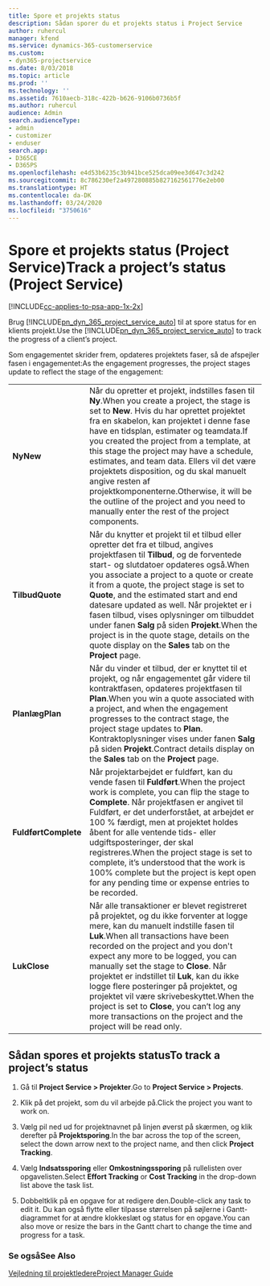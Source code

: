 ```yaml
---
title: Spore et projekts status
description: Sådan sporer du et projekts status i Project Service
author: ruhercul
manager: kfend
ms.service: dynamics-365-customerservice
ms.custom:
- dyn365-projectservice
ms.date: 8/03/2018
ms.topic: article
ms.prod: ''
ms.technology: ''
ms.assetid: 7610aecb-318c-422b-b626-9106b0736b5f
ms.author: ruhercul
audience: Admin
search.audienceType:
- admin
- customizer
- enduser
search.app:
- D365CE
- D365PS
ms.openlocfilehash: e4d53b6235c3b941bce525dca09ee3d647c3d242
ms.sourcegitcommit: 8c786230ef2a497280885b827162561776e2eb00
ms.translationtype: HT
ms.contentlocale: da-DK
ms.lasthandoff: 03/24/2020
ms.locfileid: "3750616"
---
```

# <a name="track-a-projects-status-project-service"></a><span data-ttu-id="b3d8f-103">Spore et projekts status (Project Service)</span><span class="sxs-lookup"><span data-stu-id="b3d8f-103">Track a project’s status (Project Service)</span></span>

[!INCLUDE[cc-applies-to-psa-app-1x-2x](../includes/cc-applies-to-psa-app-1x-2x.md)]

<span data-ttu-id="b3d8f-104">Brug [!INCLUDE[pn_dyn_365_project_service_auto](../includes/pn-dyn-365-project-service-auto.md)] til at spore status for en klients projekt.</span><span class="sxs-lookup"><span data-stu-id="b3d8f-104">Use the [!INCLUDE[pn_dyn_365_project_service_auto](../includes/pn-dyn-365-project-service-auto.md)] to track the progress of a client’s project.</span></span>  

<span data-ttu-id="b3d8f-105">Som engagementet skrider frem, opdateres projektets faser, så de afspejler fasen i engagementet:</span><span class="sxs-lookup"><span data-stu-id="b3d8f-105">As the engagement progresses, the project stages update to reflect the stage of the engagement:</span></span>  


|              |                                                                                                                                                                                                                                                                                                  |
|--------------|--------------------------------------------------------------------------------------------------------------------------------------------------------------------------------------------------------------------------------------------------------------------------------------------------|
|   <span data-ttu-id="b3d8f-106">**Ny**</span><span class="sxs-lookup"><span data-stu-id="b3d8f-106">**New**</span></span>    | <span data-ttu-id="b3d8f-107">Når du opretter et projekt, indstilles fasen til **Ny**.</span><span class="sxs-lookup"><span data-stu-id="b3d8f-107">When you create a project, the stage is set to **New**.</span></span> <span data-ttu-id="b3d8f-108">Hvis du har oprettet projektet fra en skabelon, kan projektet i denne fase have en tidsplan, estimater og teamdata.</span><span class="sxs-lookup"><span data-stu-id="b3d8f-108">If you created the project from a template, at this stage the project may have a schedule, estimates, and team data.</span></span> <span data-ttu-id="b3d8f-109">Ellers vil det være projektets disposition, og du skal manuelt angive resten af projektkomponenterne.</span><span class="sxs-lookup"><span data-stu-id="b3d8f-109">Otherwise, it will be the outline of the project and you need to manually enter the rest of the project components.</span></span> |
|  <span data-ttu-id="b3d8f-110">**Tilbud**</span><span class="sxs-lookup"><span data-stu-id="b3d8f-110">**Quote**</span></span>   |      <span data-ttu-id="b3d8f-111">Når du knytter et projekt til et tilbud eller opretter det fra et tilbud, angives projektfasen til **Tilbud**, og de forventede start- og slutdatoer opdateres også.</span><span class="sxs-lookup"><span data-stu-id="b3d8f-111">When you associate a project to a quote or create it from a quote, the project stage is set to **Quote**, and the estimated start and end datesare updated as well.</span></span> <span data-ttu-id="b3d8f-112">Når projektet er i fasen tilbud, vises oplysninger om tilbuddet under fanen **Salg** på siden **Projekt**.</span><span class="sxs-lookup"><span data-stu-id="b3d8f-112">When the project is in the quote stage, details on the quote display on the **Sales** tab on the **Project** page.</span></span>      |
|   <span data-ttu-id="b3d8f-113">**Planlæg**</span><span class="sxs-lookup"><span data-stu-id="b3d8f-113">**Plan**</span></span>   |                                     <span data-ttu-id="b3d8f-114">Når du vinder et tilbud, der er knyttet til et projekt, og når engagementet går videre til kontraktfasen, opdateres projektfasen til **Plan**.</span><span class="sxs-lookup"><span data-stu-id="b3d8f-114">When you win a quote associated with a project, and when the engagement progresses to the contract stage, the project stage updates to **Plan**.</span></span> <span data-ttu-id="b3d8f-115">Kontraktoplysninger vises under fanen **Salg** på siden **Projekt**.</span><span class="sxs-lookup"><span data-stu-id="b3d8f-115">Contract details display on the **Sales** tab on the **Project** page.</span></span>                                      |
| <span data-ttu-id="b3d8f-116">**Fuldført**</span><span class="sxs-lookup"><span data-stu-id="b3d8f-116">**Complete**</span></span> |                    <span data-ttu-id="b3d8f-117">Når projektarbejdet er fuldført, kan du vende fasen til **Fuldført**.</span><span class="sxs-lookup"><span data-stu-id="b3d8f-117">When the project work is complete, you can flip the stage to **Complete**.</span></span> <span data-ttu-id="b3d8f-118">Når projektfasen er angivet til Fuldført, er det underforstået, at arbejdet er 100 % færdigt, men at projektet holdes åbent for alle ventende tids- eller udgiftsposteringer, der skal registreres.</span><span class="sxs-lookup"><span data-stu-id="b3d8f-118">When the project stage is set to complete, it’s understood that the work is 100% complete but the project is kept open for any pending time or expense entries to be recorded.</span></span>                     |
|  <span data-ttu-id="b3d8f-119">**Luk**</span><span class="sxs-lookup"><span data-stu-id="b3d8f-119">**Close**</span></span>   |           <span data-ttu-id="b3d8f-120">Når alle transaktioner er blevet registreret på projektet, og du ikke forventer at logge mere, kan du manuelt indstille fasen til **Luk**.</span><span class="sxs-lookup"><span data-stu-id="b3d8f-120">When all transactions have been recorded on the project and you don't expect any more to be logged, you can manually set the stage to **Close**.</span></span> <span data-ttu-id="b3d8f-121">Når projektet er indstillet til **Luk**, kan du ikke logge flere posteringer på projektet, og projektet vil være skrivebeskyttet.</span><span class="sxs-lookup"><span data-stu-id="b3d8f-121">When the project is set to **Close**, you can’t log any more transactions on the project and the project will be read only.</span></span>           |

## <a name="to-track-a-projects-status"></a><span data-ttu-id="b3d8f-122">Sådan spores et projekts status</span><span class="sxs-lookup"><span data-stu-id="b3d8f-122">To track a project’s status</span></span>  

1.  <span data-ttu-id="b3d8f-123">Gå til **Project Service > Projekter**.</span><span class="sxs-lookup"><span data-stu-id="b3d8f-123">Go to **Project Service > Projects**.</span></span>  

2.  <span data-ttu-id="b3d8f-124">Klik på det projekt, som du vil arbejde på.</span><span class="sxs-lookup"><span data-stu-id="b3d8f-124">Click the project you want to work on.</span></span>  

3.  <span data-ttu-id="b3d8f-125">Vælg pil ned ud for projektnavnet på linjen øverst på skærmen, og klik derefter på **Projektsporing**.</span><span class="sxs-lookup"><span data-stu-id="b3d8f-125">In the bar across the top of the screen, select the down arrow next to the project name, and then click **Project Tracking**.</span></span>  

4.  <span data-ttu-id="b3d8f-126">Vælg **Indsatssporing** eller **Omkostningssporing** på rullelisten over opgavelisten.</span><span class="sxs-lookup"><span data-stu-id="b3d8f-126">Select **Effort Tracking** or **Cost Tracking** in the drop-down list above the task list.</span></span>  

5.  <span data-ttu-id="b3d8f-127">Dobbeltklik på en opgave for at redigere den.</span><span class="sxs-lookup"><span data-stu-id="b3d8f-127">Double-click any task to edit it.</span></span> <span data-ttu-id="b3d8f-128">Du kan også flytte eller tilpasse størrelsen på søjlerne i Gantt-diagrammet for at ændre klokkeslæt og status for en opgave.</span><span class="sxs-lookup"><span data-stu-id="b3d8f-128">You can also move or resize the bars in the Gantt chart to change the time and progress for a task.</span></span>  

### <a name="see-also"></a><span data-ttu-id="b3d8f-129">Se også</span><span class="sxs-lookup"><span data-stu-id="b3d8f-129">See Also</span></span>  
 [<span data-ttu-id="b3d8f-130">Vejledning til projektledere</span><span class="sxs-lookup"><span data-stu-id="b3d8f-130">Project Manager Guide</span></span>](../project-service/project-manager-guide.md)

